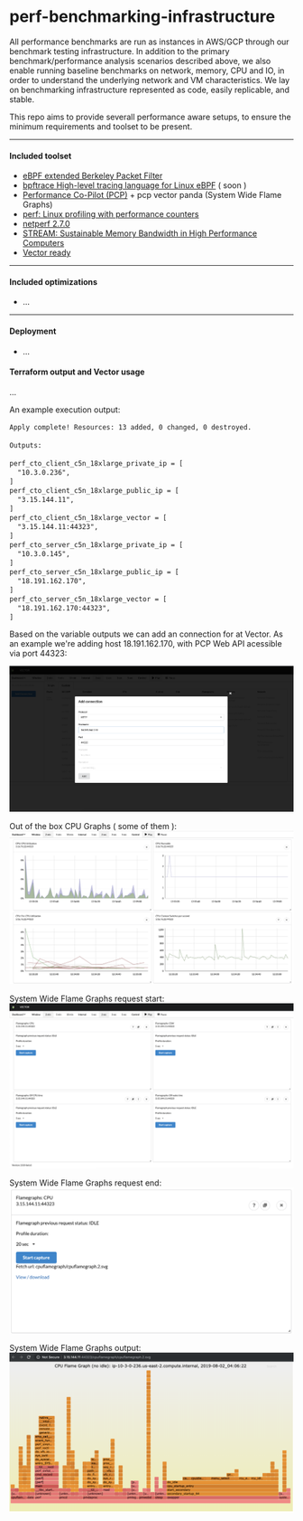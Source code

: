 # perf-benchmarking-infrastructure


All performance benchmarks are run as instances in AWS/GCP through our benchmark testing infrastructure. In addition to the primary benchmark/performance analysis scenarios described above, we also enable running baseline benchmarks on network, memory, CPU and IO, in order to understand the underlying network and VM characteristics. 
We lay on benchmarking infrastructure represented as code, easily replicable, and stable. 


This repo aims to provide severall performance aware setups, to ensure the minimum requirements and toolset to be present.

-------
#### Included toolset

- [eBPF extended Berkeley Packet Filter ](https://www.iovisor.org/technology/ebpf)
- [bpftrace High-level tracing language for Linux eBPF](https://github.com/iovisor/bpftrace) ( soon ) 
- [Performance Co-Pilot (PCP)](https://pcp.io/) + pcp vector panda (System Wide Flame Graphs)
- [perf: Linux profiling with performance counters](https://perf.wiki.kernel.org/index.php/Main_Page)
- [netperf 2.7.0](https://hewlettpackard.github.io/netperf/)
- [STREAM: Sustainable Memory Bandwidth in High Performance Computers](https://www.cs.virginia.edu/stream/)
- [Vector ready](https://github.com/netflix/vector)

-------
#### Included optimizations

- ...


-------
#### Deployment

- ...

#### Terraform output and Vector usage

...

An example execution output:
```text
Apply complete! Resources: 13 added, 0 changed, 0 destroyed.

Outputs:

perf_cto_client_c5n_18xlarge_private_ip = [
  "10.3.0.236",
]
perf_cto_client_c5n_18xlarge_public_ip = [
  "3.15.144.11",
]
perf_cto_client_c5n_18xlarge_vector = [
  "3.15.144.11:44323",
]
perf_cto_server_c5n_18xlarge_private_ip = [
  "10.3.0.145",
]
perf_cto_server_c5n_18xlarge_public_ip = [
  "18.191.162.170",
]
perf_cto_server_c5n_18xlarge_vector = [
  "18.191.162.170:44323",
]

```

Based on the variable outputs we can add an connection for at Vector. As an example we're adding host 18.191.162.170, with PCP Web API acessible via port 44323:

![alt text][add_host]

Out of the box CPU Graphs ( some of them ):
![alt text][sample_cpu]

System Wide Flame Graphs request start:
![alt text][flame_start]

System Wide Flame Graphs request end:
![alt text][flame_ended]


System Wide Flame Graphs output:
![alt text][sample_flame]


[add_host]: ./doc/vector_add_host.png "Sample Flamegraph collection ended"
[sample_cpu]: ./doc/vector_sample_cpu.png "Sample Flamegraph collection ended"
[flame_start]: ./doc/vector_flame_start.png "Sample Flamegraph collection ended"
[flame_ended]: ./doc/vector_flame_ended.png "Sample Flamegraph collection ended"
[sample_flame]: ./doc/vector_sample_flame.png "Sample Flamegraph collection ended"
